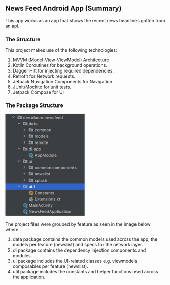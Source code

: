 ## News Feed Android App (Summary)

This app works as an app that shows the recent news headlines gotten from an api.

### The Structure

This project makes use of the following technologies:

1. MVVM (Model-View-ViewModel) Architecture
2. Kotlin Coroutines for background operations.
3. Dagger Hilt for injecting required dependencies.
4. Retrofit for Network requests.
5. Jetpack Navigation Components for Navigation.
6. JUnit/Mockito for unit tests.
7. Jetpack Compose for UI

### The Package Structure

<img src="https://github.com/OlaoreFouad/news-feed-android/blob/main/shots/package_structure.png" width="250" />

The project files were grouped by feature as seen in the image below where:

1. data package contains the common models used across the app, the models per feature (newslist)
   and specs for the network layer.
2. di package contains the dependency injection components and modules.
3. ui package includes the UI-related classes e.g. viewmodels, composables per feature (newslist).
4. util package includes the constants and helper functions used across the application.
